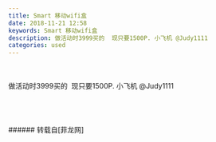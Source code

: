 ```yaml
---
title: Smart 移动wifi盒
date: 2018-11-21 12:58
keywords: Smart 移动wifi盒
description: 做活动时3999买的  现只要1500P. 小飞机 @Judy1111
categories: used
---
```

<td class="t_f" id="postmessage_2323394">

<br/>
<br/>
做活动时3999买的  现只要1500P. 小飞机 @Judy1111<br/>
<img alt="" border="0" class="zoom" data-cf-modified-02af0e606b07fb79c053c589-="" file="http://www.flw.ph/data/appbyme/upload/image/201811/21/BH5TI6xsVaCU.jpg" id="aimg_kBbSD" lazyloadthumb="1" onclick="" onmouseover="" src="http://www.flw.ph/data/appbyme/upload/image/201811/21/BH5TI6xsVaCU.jpg"/><br/>
<br/>
<img alt="" border="0" class="zoom" data-cf-modified-02af0e606b07fb79c053c589-="" file="http://www.flw.ph/data/appbyme/upload/image/201811/21/HAFUdYIyi0zR.jpg" id="aimg_XbZ71" lazyloadthumb="1" onclick="" onmouseover="" src="http://www.flw.ph/data/appbyme/upload/image/201811/21/HAFUdYIyi0zR.jpg"/><br/>
<br/>
<img alt="" border="0" class="zoom" data-cf-modified-02af0e606b07fb79c053c589-="" file="http://www.flw.ph/data/appbyme/upload/image/201811/21/UG1lLzArTOHA.jpg" id="aimg_sX5pf" lazyloadthumb="1" onclick="" onmouseover="" src="http://www.flw.ph/data/appbyme/upload/image/201811/21/UG1lLzArTOHA.jpg"/><br/>
<br/>
<img alt="" border="0" class="zoom" data-cf-modified-02af0e606b07fb79c053c589-="" file="http://www.flw.ph/data/appbyme/upload/image/201811/21/buhuHm3R2y8A.jpg" id="aimg_snciE" lazyloadthumb="1" onclick="" onmouseover="" src="http://www.flw.ph/data/appbyme/upload/image/201811/21/buhuHm3R2y8A.jpg"/><br/>
<br/>
</td>
###### 转载自[菲龙网]
